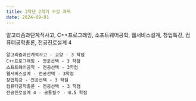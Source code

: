 ```yaml
---
title: 3학년 2학기 수강 과목
date: 2024-09-01
---
```


알고리즘과단계적사고, C++프로그래밍, 소프트웨어공학, 웹서비스설계, 창업특강, 컴퓨터공학총론, 전공진로설계 4

<!--more-->
```
알고리즘과단계적사고 - 교양 - 3 학점
C++프로그래밍 - 전공선택 - 3 학점
소프트웨어공학 - 전공선택 - 3학점
웹서비스설계 - 전공선택 - 3학점
창업특강 - 전공선텍 - 3 학점
컴퓨터공학총론 - 전공선택 - 3 학점
전공진로설계 4 - 공통필수 - 0.5 학점
```